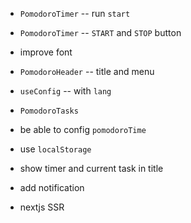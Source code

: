 - `PomodoroTimer` -- run `start`

- `PomodoroTimer` -- `START` and `STOP` button

- improve font

- `PomodoroHeader` -- title and menu

- `useConfig` -- with `lang`

- `PomodoroTasks`

- be able to config `pomodoroTime`

- use `localStorage`

- show timer and current task in title

- add notification

- nextjs SSR
